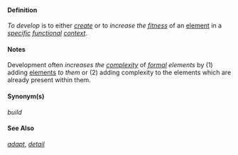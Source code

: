 #### Definition

*To develop* is to either *[create](https://github.com/gcassel/Modular-Organization-Terminology/blob/master/terms/create.md)* or to *increase the [fitness](https://github.com/gcassel/Modular-Organization-Terminology/blob/master/terms/fitness.md)* of an [element](https://github.com/gcassel/Modular-Organization-Terminology/blob/master/terms/element.md) in a *[specific](https://github.com/gcassel/Modular-Organization-Terminology/blob/master/terms/specific.md) [functional](https://github.com/gcassel/Modular-Organization-Terminology/blob/master/terms/function.md) [context](https://github.com/gcassel/Modular-Organization-Terminology/blob/master/terms/context.md)*.

#### Notes

Development often *increases the [complexity](https://github.com/gcassel/Modular-Organization-Terminology/blob/master/terms/complexity.md)* of *[formal](https://github.com/gcassel/Modular-Organization-Terminology/blob/master/terms/form.md) elements* by (1) adding [elements](https://github.com/gcassel/Modular-Organization-Terminology/blob/master/terms/element.md) *to them* or (2) adding complexity to the elements which are already present within them.

#### Synonym(s)

*build*

#### See Also 

*[adapt](https://github.com/gcassel/Modular-Organization-Terminology/blob/master/terms/adapt.md)*, *[detail](https://github.com/gcassel/Modular-Organization-Terminology/blob/master/terms/detail.md)*

